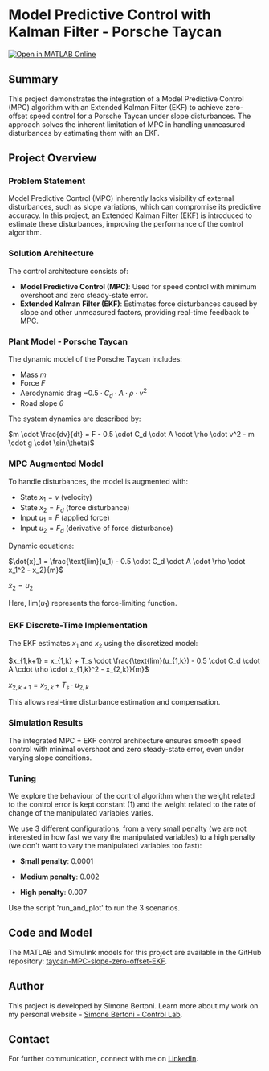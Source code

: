 # Model Predictive Control with Kalman Filter - Porsche Taycan

[![Open in MATLAB Online](https://www.mathworks.com/images/responsive/global/open-in-matlab-online.svg)](https://matlab.mathworks.com/open/github/v1?repo=simorxb/taycan-MPC-slope-zero-offset-EKF)

## Summary
This project demonstrates the integration of a Model Predictive Control (MPC) algorithm with an Extended Kalman Filter (EKF) to achieve zero-offset speed control for a Porsche Taycan under slope disturbances. The approach solves the inherent limitation of MPC in handling unmeasured disturbances by estimating them with an EKF.

## Project Overview
### Problem Statement
Model Predictive Control (MPC) inherently lacks visibility of external disturbances, such as slope variations, which can compromise its predictive accuracy. In this project, an Extended Kalman Filter (EKF) is introduced to estimate these disturbances, improving the performance of the control algorithm.

### Solution Architecture
The control architecture consists of:
- **Model Predictive Control (MPC)**: Used for speed control with minimum overshoot and zero steady-state error.
- **Extended Kalman Filter (EKF)**: Estimates force disturbances caused by slope and other unmeasured factors, providing real-time feedback to MPC.

### Plant Model - Porsche Taycan
The dynamic model of the Porsche Taycan includes:
- Mass $m$
- Force $F$
- Aerodynamic drag $-0.5 \cdot C_d \cdot A \cdot \rho \cdot v^2$
- Road slope $\theta$

The system dynamics are described by:

$m \cdot \frac{dv}{dt} = F - 0.5 \cdot C_d \cdot A \cdot \rho \cdot v^2 - m \cdot g \cdot \sin(\theta)$

### MPC Augmented Model
To handle disturbances, the model is augmented with:
- State $x_1 = v$ (velocity)
- State $x_2 = F_d$ (force disturbance)
- Input $u_1 = F$ (applied force)
- Input $u_2 = \dot{F}_d$ (derivative of force disturbance)

Dynamic equations:

$\dot{x}_1 = \frac{\text{lim}(u_1) - 0.5 \cdot C_d \cdot A \cdot \rho \cdot x_1^2 - x_2}{m}$

$\dot{x}_2 = u_2$

Here, $\text{lim}(u_1)$ represents the force-limiting function.

### EKF Discrete-Time Implementation
The EKF estimates $x_1$ and $x_2$ using the discretized model:

$x_{1,k+1} = x_{1,k} + T_s \cdot \frac{\text{lim}(u_{1,k}) - 0.5 \cdot C_d \cdot A \cdot \rho \cdot x_{1,k}^2 - x_{2,k}}{m}$

$x_{2,k+1} = x_{2,k} + T_s \cdot u_{2,k}$

This allows real-time disturbance estimation and compensation.

### Simulation Results
The integrated MPC + EKF control architecture ensures smooth speed control with minimal overshoot and zero steady-state error, even under varying slope conditions.

### Tuning
We explore the behaviour of the control algorithm when the weight related to the control error is kept constant (1) and the weight related to the rate of change of the manipulated variables varies.

We use 3 different configurations, from a very small penalty (we are not interested in how fast we vary the manipulated variables) to a high penalty (we don't want to vary the manipulated variables too fast):

- **Small penalty**: 0.0001

- **Medium penalty**: 0.002

- **High penalty**: 0.007

Use the script 'run_and_plot' to run the 3 scenarios.

## Code and Model
The MATLAB and Simulink models for this project are available in the GitHub repository: [taycan-MPC-slope-zero-offset-EKF](https://github.com/simorxb/taycan-MPC-slope-zero-offset-EKF).

## Author
This project is developed by Simone Bertoni. Learn more about my work on my personal website - [Simone Bertoni - Control Lab](https://simonebertonilab.com/).

## Contact
For further communication, connect with me on [LinkedIn](https://www.linkedin.com/in/simone-bertoni-control-eng/).

